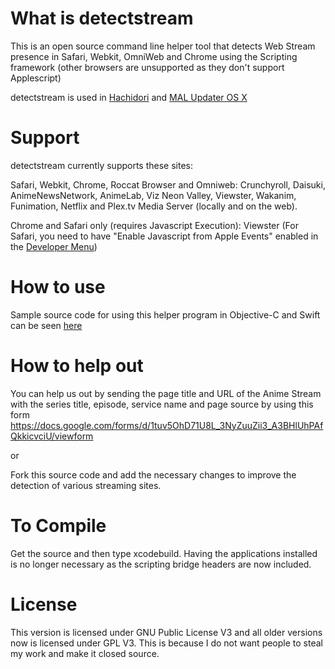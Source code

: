 # What is detectstream
This is an open source command line helper tool that detects Web Stream presence in Safari, Webkit, OmniWeb and Chrome using the Scripting framework (other browsers are unsupported as they don't support Applescript)

detectstream is used in [Hachidori](https://github.com/chikorita157/hachidori) and [MAL Updater OS X](https://github.com/chikorita157/malupdaterosx-cocoa)

# Support
detectstream currently supports these sites:

Safari, Webkit, Chrome, Roccat Browser and Omniweb: Crunchyroll, Daisuki, AnimeNewsNetwork, AnimeLab, Viz Neon Valley, Viewster, Wakanim, Funimation, Netflix and Plex.tv Media Server (locally and on the web).

Chrome and Safari only (requires Javascript Execution): Viewster (For Safari, you need to have "Enable Javascript from Apple Events" enabled in the [Developer Menu](https://support.apple.com/kb/PH21491))

# How to use
Sample source code for using this helper program in Objective-C and Swift can be seen [here](https://github.com/chikorita157/detectstream/wiki/Usage)

# How to help out
You can help us out by sending the page title and URL of the Anime Stream with the series title, episode, service name and page source by using this form
https://docs.google.com/forms/d/1tuv5OhD71U8L_3NyZuuZii3_A3BHlUhPAfQkkicvciU/viewform

or

Fork this source code and add the necessary changes to improve the detection of various streaming sites.

# To Compile
Get the source and then type xcodebuild. Having the applications installed is no longer necessary as the scripting bridge headers are now included.

# License
This version is licensed under GNU Public License V3 and all older versions now is licensed under GPL V3. This is because I do not want people to steal my work and make it closed source.
